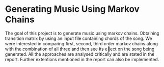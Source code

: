 # Generating Music Using Markov Chains




The goal of this project is to generate music using markov chains. Obtaining transition matrix by using an input file containing chords of the song. We were interested in comparing first, second, third order markov chains along with the combination of all three and then see its eect on the song being generated. 
All the approaches are analysed critically and are stated in the report. Further extentions mentioned in the report can also be implemented.  